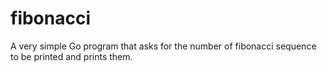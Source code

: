 # fibonacci
A very simple Go program that asks for the number of fibonacci sequence to be printed and prints them. 
